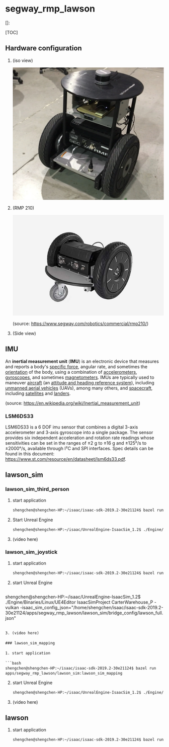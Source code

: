 # segway_rmp_lawson

[//]: # "Image References"

[image_lawson_iso]: ./images/lawson_iso.jpg "lawson_iso_view"
[image_rmp210]: ./images/rmp210.jpg "rmp210"
[image_kalman_filter]: ./images/Basic_concept_of_Kalman_filtering.svg.png "Kalman Filter Concept"
[]: 

[TOC]



## Hardware configuration

1. (iso view)

   ![alt text][image_lawson_iso]

2. (RMP 210)

   ![alt text][image_rmp210]

   (source: https://www.segway.com/robotics/commercial/rmp210/)

3. (Side view)

## IMU

An **inertial measurement unit** (**IMU**) is an electronic device that measures and reports a body's [specific force](https://en.wikipedia.org/wiki/Specific_force), angular rate, and sometimes the [orientation](https://en.wikipedia.org/wiki/Orientation_(geometry)) of the body, using a combination of [accelerometers](https://en.wikipedia.org/wiki/Accelerometer), [gyroscopes](https://en.wikipedia.org/wiki/Gyroscope), and sometimes [magnetometers](https://en.wikipedia.org/wiki/Magnetometers). IMUs are typically used to maneuver [aircraft](https://en.wikipedia.org/wiki/Aircraft) (an [attitude and heading reference system](https://en.wikipedia.org/wiki/Attitude_and_heading_reference_system)), including [unmanned aerial vehicles](https://en.wikipedia.org/wiki/Unmanned_aerial_vehicle) (UAVs), among many others, and [spacecraft](https://en.wikipedia.org/wiki/Spacecraft), including [satellites](https://en.wikipedia.org/wiki/Satellite) and [landers](https://en.wikipedia.org/wiki/Lander_(spacecraft)). 

(source: https://en.wikipedia.org/wiki/Inertial_measurement_unit)

### LSM6DS33

LSM6DS33 is a 6 DOF imu sensor that combines a digital 3-axis accelerometer and 3-axis gyroscope into a single package.  The sensor provides six independent acceleration and rotation rate readings whose sensitivities can be set in the ranges of ±2 g to ±16 g and ±125°/s to ±2000°/s, available through I²C and SPI interfaces.   Spec details can be found in this document: https://www.st.com/resource/en/datasheet/lsm6ds33.pdf.



## lawson_sim

### lawson_sim_third_person

1. start application

   ```bash
   shengchen@shengchen-HP:~/isaac/isaac-sdk-2019.2-30e21124$ bazel run apps/segway_rmp_lawson/lawson_sim:lawson_sim -- --config="apps/assets/maps/carter_warehouse_p.config.json" --graph="apps/assets/maps/carter_warehouse_p.graph.json"
   ```

   

2. Start Unreal Engine

   ```bash
   shengchen@shengchen-HP:~/isaac/UnrealEngine-IsaacSim_1.2$ ./Engine/Binaries/Linux/UE4Editor IsaacSimProject CarterWarehouse_P -vulkan -isaac_sim_config_json="/home/shengchen/isaac/isaac-sdk-2019.2-30e21124/apps/segway_rmp_lawson/lawson_sim/bridge_config/lawson_full.json"
   ```

3. (video here)

### lawson_sim_joystick

1. start application

   ```bash
   shengchen@shengchen-HP:~/isaac/isaac-sdk-2019.2-30e21124$ bazel run apps/segway_rmp_lawson/lawson_sim:lawson_sim -- --config="apps/assets/maps/carter_warehouse_p.config.json" --graph="apps/assets/maps/carter_warehouse_p.graph.json"
   ```

2. start Unreal Engine

   ```bash
shengchen@shengchen-HP:~/isaac/UnrealEngine-IsaacSim_1.2$ ./Engine/Binaries/Linux/UE4Editor IsaacSimProject CarterWarehouse_P -vulkan -isaac_sim_config_json="/home/shengchen/isaac/isaac-sdk-2019.2-30e21124/apps/segway_rmp_lawson/lawson_sim/bridge_config/lawson_full.json"
   ```
   
3. (video here)

### lawson_sim_mapping

1. start application

   ```bash
   shengchen@shengchen-HP:~/isaac/isaac-sdk-2019.2-30e21124$ bazel run apps/segway_rmp_lawson/lawson_sim:lawson_sim_mapping
   ```

   

2. start Unreal Engine

   ```bash
   shengchen@shengchen-HP:~/isaac/UnrealEngine-IsaacSim_1.2$ ./Engine/Binaries/Linux/UE4Editor IsaacSimProject CarterWarehouse_P -vulkan -isaac_sim_config_json="/home/shengchen/isaac/isaac-sdk-2019.2-30e21124/apps/segway_rmp_lawson/lawson_sim/bridge_config/lawson_full.json"
   ```

3. (video here)

## lawson

1. start application

   ```bash
   shengchen@shengchen-HP:~/isaac/isaac-sdk-2019.2-30e21124$ bazel run apps/segway_rmp_lawson:lawson
   ```

   